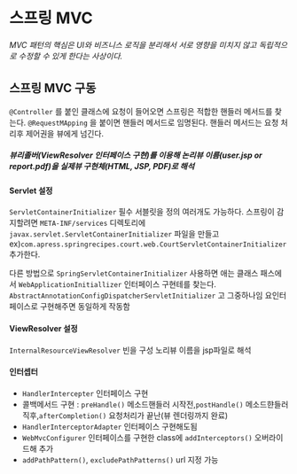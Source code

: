 # 스프링 MVC
###### MVC 패턴의 핵심은 UI와 비즈니스 로직을 분리해서 서로 영향을 미치지 않고 독립적으로 수정할 수 있게 한다는 사상이다.

## 스프링 MVC 구동
`@Controller` 를 붙인 클래스에 요청이 들어오면 스프링은 적합한 핸들러 메서드를 찾는다. 
`@RequestMApping` 을 붙이면 핸들러 메서드로 임명된다. 핸들러 메서드는 요청 처리후 제어권을 뷰에게 넘긴다.
##### 뷰리졸버(ViewResolver 인터페이스 구현)를 이용해 논리뷰 이름(user.jsp or report.pdf)을 실제뷰 구현체(HTML, JSP, PDF)로 해석

#### Servlet 설정
`ServletContainerInitializer` 필수 서블릿을 정의 여러개도 가능하다. 스프링이 감지할려면
`META-INF/services` 디렉토리에 `javax.servlet.ServletContainerInitializer` 파일을 만들고 ex)`com.apress.springrecipes.court.web.CourtServletContainerInitializer` 추가한다.

다른 방법으로 `SpringServletContainerInitializer` 사용하면 애는 클래스 패스에서 `WebApplicationInitiallizer` 인터페이스 구현테를 찾는다. `AbstractAnnotationConfigDispatcherServletInitializer` 고 그중하나임 요인터페이스로 구현해주면 동일하게 작동함


#### ViewResolver 설정
`InternalResourceViewResolver` 빈을 구성 노리뷰 이름을 jsp파일로 해석


#### 인터셉터 
 
- `HandlerIntercepter` 인터페이스 구현
- 콜백메서드 구현 : `preHandle()` 메소드핸들러 시작전,`postHandle()` 메소드햔들러 직후,`afterCompletion()` 요청처리가 끝난(뷰 렌더링까지 완료)
- `HandlerInterceptorAdapter` 인터페이스 구현해도됨
- `WebMvcConfigurer` 인터페이스를 구현한 class에 `addInterceptors()` 오버라이드해 추가
- `addPathPattern()`, `excludePathPatterns()` url 지정 가능 